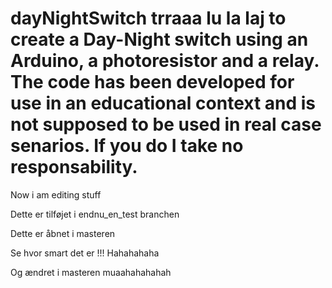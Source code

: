 # dayNightSwitch trraaa lu la laj  to create a Day-Night switch using an Arduino, a photoresistor and a relay. The code has been developed for use in an educational context and is not supposed to be used in real case senarios. If you do I take no responsability.
Now i am editing stuff

Dette er tilføjet i endnu_en_test branchen

Dette er åbnet i masteren


Se hvor smart det er !!! Hahahahaha

Og ændret i masteren muaahahahahah


